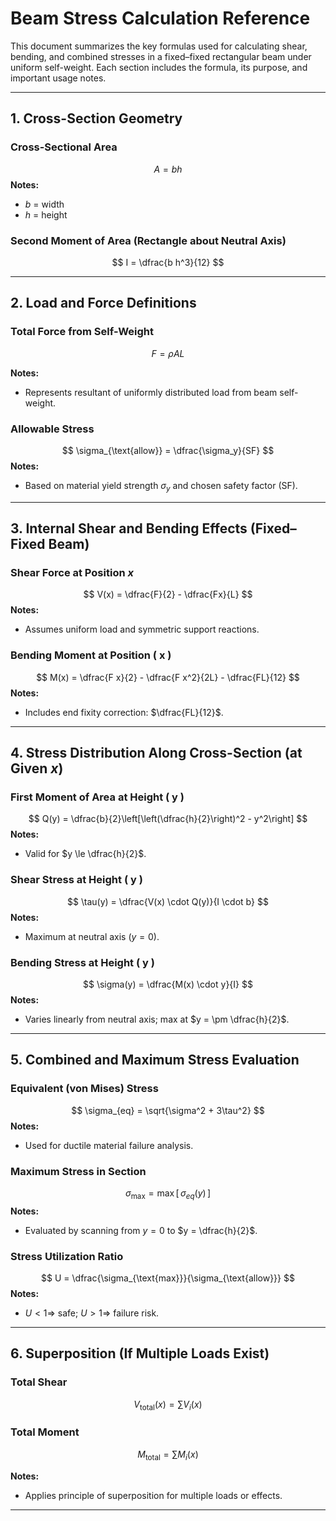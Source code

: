 
# Beam Stress Calculation Reference

This document summarizes the key formulas used for calculating shear, bending, and combined stresses in a fixed–fixed rectangular beam under uniform self-weight. Each section includes the formula, its purpose, and important usage notes.

---

## 1. Cross-Section Geometry

### **Cross-Sectional Area**
$$
A = bh
$$
**Notes:**  
- $b$ = width  
- $h$ = height  

### **Second Moment of Area (Rectangle about Neutral Axis)**
$$
I = \dfrac{b h^3}{12}
$$

---

## 2. Load and Force Definitions

### **Total Force from Self-Weight**
$$
F = \rho A L$$

**Notes:**  
- Represents resultant of uniformly distributed load from beam self-weight.

### **Allowable Stress**
$$
\sigma_{\text{allow}} = \dfrac{\sigma_y}{SF}
$$
**Notes:**  
- Based on material yield strength $\sigma_y$ and chosen safety factor \(SF\).

---

## 3. Internal Shear and Bending Effects (Fixed–Fixed Beam)

### **Shear Force at Position $x$**
$$
V(x) = \dfrac{F}{2} - \dfrac{Fx}{L}
$$
**Notes:**  
- Assumes uniform load and symmetric support reactions.

### **Bending Moment at Position \( x \)**
$$
M(x) = \dfrac{F x}{2} - \dfrac{F x^2}{2L} - \dfrac{FL}{12}
$$
**Notes:**  
- Includes end fixity correction: $\dfrac{FL}{12}$.

---

## 4. Stress Distribution Along Cross-Section (at Given $x$)

### **First Moment of Area at Height \( y \)**
$$
Q(y) = \dfrac{b}{2}\left[\left(\dfrac{h}{2}\right)^2 - y^2\right]
$$
**Notes:**  
- Valid for $y \le \dfrac{h}{2}$.  

### **Shear Stress at Height \( y \)**
$$
\tau(y) = \dfrac{V(x) \cdot Q(y)}{I \cdot b}
$$
**Notes:**  
- Maximum at neutral axis $(y = 0)$.

### **Bending Stress at Height \( y \)**
$$
\sigma(y) = \dfrac{M(x) \cdot y}{I}
$$
**Notes:**  
- Varies linearly from neutral axis; max at $y = \pm \dfrac{h}{2}$.

---

## 5. Combined and Maximum Stress Evaluation

### **Equivalent (von Mises) Stress**
$$
\sigma_{eq} = \sqrt{\sigma^2 + 3\tau^2}
$$
**Notes:**  
- Used for ductile material failure analysis.

### **Maximum Stress in Section**
$$
\sigma_{\text{max}} = \max\left[\,\sigma_{eq}(y)\,\right]
$$
**Notes:**  
- Evaluated by scanning from $y = 0$ to $y = \dfrac{h}{2}$.

### **Stress Utilization Ratio**
$$
U = \dfrac{\sigma_{\text{max}}}{\sigma_{\text{allow}}}
$$
**Notes:**  
- $U < 1 \Rightarrow$ safe; $U > 1 \Rightarrow$ failure risk.

---

## 6. Superposition (If Multiple Loads Exist)

### **Total Shear**
$$
V_{\text{total}}(x) = \sum V_i(x)
$$

### **Total Moment**
$$
M_{\text{total}} = \sum M_i(x)
$$

**Notes:**  
- Applies principle of superposition for multiple loads or effects.

---
